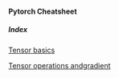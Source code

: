 #### Pytorch Cheatsheet 


##### Index

[Tensor basics](https://github.com/hrshwrdhn/ai_cheat/blob/main/pytorch_1/tensor_basic.md)

[Tensor operations andgradient](https://github.com/hrshwrdhn/ai_cheat/blob/main/pytorch_1/Tensor_operations_gradients.md)
